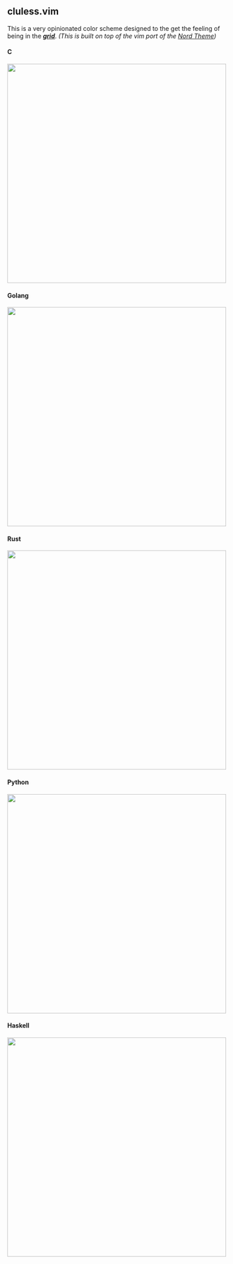 cluless.vim
--------
This is a very opinionated color scheme designed to the get the feeling of being in the [***grid***](https://tron.fandom.com/wiki/Grid).
*(This is built on top of the vim port of the [Nord Theme](https://www.nordtheme.com/ports/vim))*

#### C
<img src="https://raw.githubusercontent.com/lycuid/assets/master/cluless.vim/c_on_the_grid.png" width="500" />

#### Golang
<img src="https://raw.githubusercontent.com/lycuid/assets/master/cluless.vim/go_on_the_grid.png" width="500" />

#### Rust
<img src="https://raw.githubusercontent.com/lycuid/assets/master/cluless.vim/rust_on_the_grid.png" width="500" />

#### Python
<img src="https://raw.githubusercontent.com/lycuid/assets/master/cluless.vim/python_on_the_grid.png" width="500" />

#### Haskell
<img src="https://raw.githubusercontent.com/lycuid/assets/master/cluless.vim/haskell_on_the_grid.png" width="500" />
